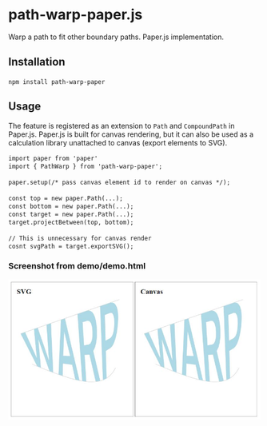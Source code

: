 # path-warp-paper.js

Warp a path to fit other boundary paths. Paper.js implementation.

## Installation

  `npm install path-warp-paper`

## Usage
   The feature is registered as an extension to `Path` and `CompoundPath` in Paper.js. 
   Paper.js is built for canvas rendering, but it can also be used as a calculation library unattached to canvas (export elements to SVG).

   ```
   import paper from 'paper'
   import { PathWarp } from 'path-warp-paper';

   paper.setup(/* pass canvas element id to render on canvas */);

   const top = new paper.Path(...);
   const bottom = new paper.Path(...);
   const target = new paper.Path(...);
   target.projectBetween(top, bottom);

   // This is unnecessary for canvas render
   cosnt svgPath = target.exportSVG();
   ```

### Screenshot from demo/demo.html

![Demo](/demo-screen.JPG?raw=true "Demo screen")
